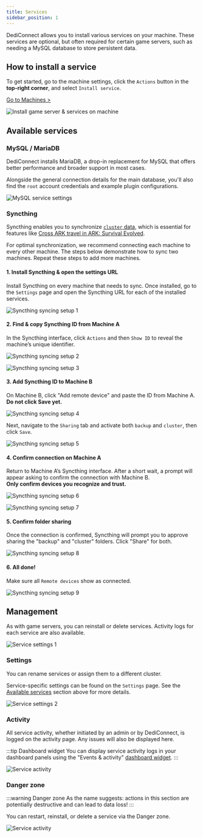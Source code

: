 ```yaml
---
title: Services
sidebar_position: 1
---
```


DediConnect allows you to install various services on your machine. These services are optional, but often required for certain game servers, such as needing a MySQL database to store persistent data.

## How to install a service

To get started, go to the machine settings, click the `Actions` button in the __top-right corner__, and select `Install service`.

[Go to Machines >](https://dash.gameserverapp.com/machine)

![Install game server & services on machine](/img/dashboard/machines/getting_started/install_gameserver_service.jpg)

## Available services

### MySQL / MariaDB

DediConnect installs MariaDB, a drop-in replacement for MySQL that offers better performance and broader support in most cases.

Alongside the general connection details for the main database, you'll also find the `root` account credentials and example plugin configurations.

![MySQL service settings](/img/dashboard/machines/services/mysql_service_settings.jpg)

### Syncthing

Syncthing enables you to synchronize [`cluster` data](/dashboard/machines/practical_info#directories--folders), which is essential for features like [Cross ARK travel in ARK: Survival Evolved](/dashboard/game_servers/game_specific/ark_survival_evolved).

For optimal synchronization, we recommend connecting each machine to every other machine. The steps below demonstrate how to sync two machines. Repeat these steps to add more machines.

#### 1. Install Syncthing & open the settings URL

Install Syncthing on every machine that needs to sync. Once installed, go to the `Settings` page and open the Syncthing URL for each of the installed services.

![Syncthing syncing setup 1](/img/dashboard/machines/services/syncthing_settings_1.jpg)

#### 2. Find & copy Syncthing ID from Machine A

In the Syncthing interface, click `Actions` and then `Show ID` to reveal the machine’s unique identifier.

![Syncthing syncing setup 2](/img/dashboard/machines/services/syncthing_settings_2.jpg)

![Syncthing syncing setup 3](/img/dashboard/machines/services/syncthing_settings_3.jpg)

#### 3. Add Syncthing ID to Machine B

On Machine B, click "Add remote device" and paste the ID from Machine A. __Do not click Save yet.__

![Syncthing syncing setup 4](/img/dashboard/machines/services/syncthing_settings_4.jpg)

Next, navigate to the `Sharing` tab and activate both `backup` and `cluster`, then click `Save`.

![Syncthing syncing setup 5](/img/dashboard/machines/services/syncthing_settings_5.jpg)

#### 4. Confirm connection on Machine A

Return to Machine A’s Syncthing interface. After a short wait, a prompt will appear asking to confirm the connection with Machine B.  
__Only confirm devices you recognize and trust.__

![Syncthing syncing setup 6](/img/dashboard/machines/services/syncthing_settings_6.jpg)

![Syncthing syncing setup 7](/img/dashboard/machines/services/syncthing_settings_7.jpg)

#### 5. Confirm folder sharing

Once the connection is confirmed, Syncthing will prompt you to approve sharing the "backup" and "cluster" folders. Click "Share" for both.

![Syncthing syncing setup 8](/img/dashboard/machines/services/syncthing_settings_8.jpg)

#### 6. All done!

Make sure all `Remote devices` show as connected.

![Syncthing syncing setup 9](/img/dashboard/machines/services/syncthing_settings_9.jpg)

## Management

As with game servers, you can reinstall or delete services. Activity logs for each service are also available.

![Service settings 1](/img/dashboard/machines/services/service_settings_1.jpg)

### Settings

You can rename services or assign them to a different cluster.

Service-specific settings can be found on the `Settings` page. See the [Available services](#available-services) section above for more details.

![Service settings 2](/img/dashboard/machines/services/service_settings_2.jpg)

### Activity

All service activity, whether initiated by an admin or by DediConnect, is logged on the activity page. Any issues will also be displayed here.

:::tip Dashboard widget
You can display service activity logs in your dashboard panels using the "Events & activity" [dashboard widget](/dashboard/dashboard_panel_widgets).
:::

![Service activity](/img/dashboard/machines/services/service_activity.jpg)

### Danger zone

:::warning Danger zone
As the name suggests: actions in this section are potentially destructive and can lead to data loss!
:::

You can restart, reinstall, or delete a service via the Danger zone.

![Service activity](/img/dashboard/machines/services/service_danger_zone.jpg)
